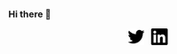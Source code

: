 ### Hi there 👋



<p align='center'>
<a href="https://twitter.com/ceonelly"><img height="30" style="color:#1DA1F2" src="https://github.com/cgaulmon/cgaulmon/blob/main/icons/twitter.svg"></a>&nbsp;&nbsp;
<a href="https://www.linkedin.com/in/cdgaulmon/"><img height="30" src="https://github.com/cgaulmon/cgaulmon/blob/main/icons/linkedin.svg?raw=true"></a>
</p>

<!--
**cgaulmon/cgaulmon** is a ✨ _special_ ✨ repository because its `README.md` (this file) appears on your GitHub profile.

Here are some ideas to get you started:

- 🔭 I’m currently working on ...
- 🌱 I’m currently learning ...
- 👯 I’m looking to collaborate on ...
- 🤔 I’m looking for help with ...
- 💬 Ask me about ...
- 📫 How to reach me: ...
- 😄 Pronouns: ...
- ⚡ Fun fact: ...
-->
